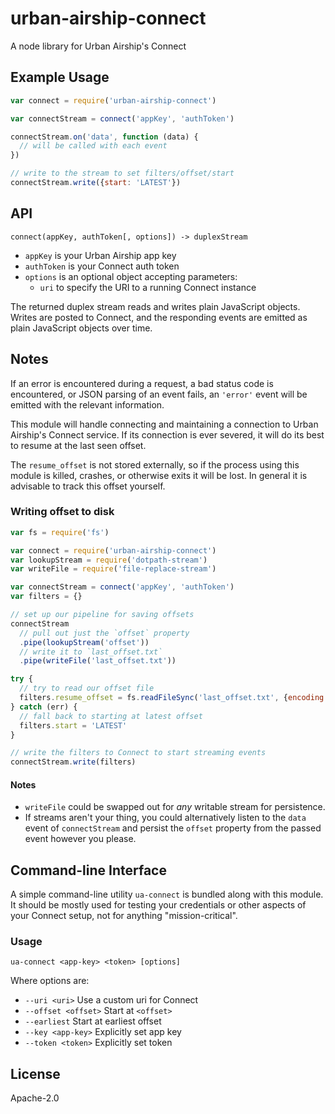 # urban-airship-connect

A node library for Urban Airship's Connect

## Example Usage

```javascript
var connect = require('urban-airship-connect')

var connectStream = connect('appKey', 'authToken')

connectStream.on('data', function (data) {
  // will be called with each event
})

// write to the stream to set filters/offset/start
connectStream.write({start: 'LATEST'})
```

## API

`connect(appKey, authToken[, options]) -> duplexStream`

* `appKey` is your Urban Airship app key
* `authToken` is your Connect auth token
* `options` is an optional object accepting parameters:
  - `uri` to specify the URI to a running Connect instance

The returned duplex stream reads and writes plain JavaScript objects. Writes
are posted to Connect, and the responding events are emitted as plain JavaScript
objects over time.

## Notes

If an error is encountered during a request, a bad status code is encountered,
or JSON parsing of an event fails, an `'error'` event will be emitted with the
relevant information.

This module will handle connecting and maintaining a connection to Urban
Airship's Connect service. If its connection is ever severed, it will do its
best to resume at the last seen offset.

The `resume_offset` is not stored externally, so if the process using this
module is killed, crashes, or otherwise exits it will be lost. In general it is
advisable to track this offset yourself.

### Writing offset to disk

```javascript
var fs = require('fs')

var connect = require('urban-airship-connect')
var lookupStream = require('dotpath-stream')
var writeFile = require('file-replace-stream')

var connectStream = connect('appKey', 'authToken')
var filters = {}

// set up our pipeline for saving offsets
connectStream
  // pull out just the `offset` property
  .pipe(lookupStream('offset'))
  // write it to `last_offset.txt`
  .pipe(writeFile('last_offset.txt'))

try {
  // try to read our offset file
  filters.resume_offset = fs.readFileSync('last_offset.txt', {encoding: 'utf8'})
} catch (err) {
  // fall back to starting at latest offset
  filters.start = 'LATEST'
}

// write the filters to Connect to start streaming events
connectStream.write(filters)
```

#### Notes

* `writeFile` could be swapped out for _any_ writable stream for persistence.
* If streams aren't your thing, you could alternatively listen to the `data`
  event of `connectStream` and persist the `offset` property from the passed
  event however you please.

## Command-line Interface

A simple command-line utility `ua-connect` is bundled along with this module. It
should be mostly used for testing your credentials or other aspects of your
Connect setup, not for anything "mission-critical".

### Usage

`ua-connect <app-key> <token> [options]`

Where options are:

* `--uri <uri>` Use a custom uri for Connect
* `--offset <offset>` Start at `<offset>`
* `--earliest` Start at earliest offset
* `--key <app-key>` Explicitly set app key
* `--token <token>` Explicitly set token

## License

Apache-2.0
